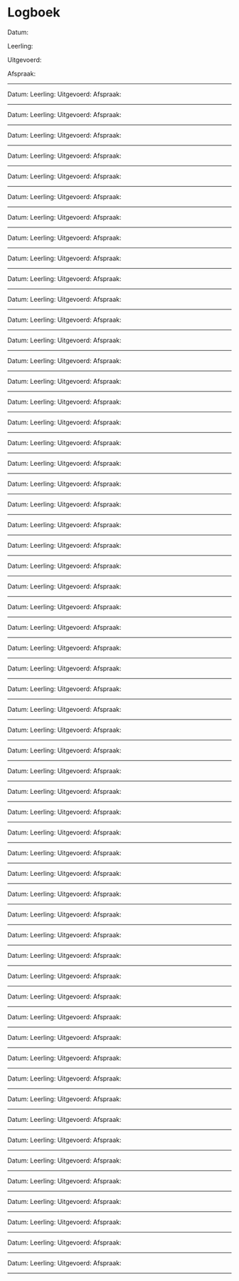 # Logboek

Datum: 

Leerling: 

Uitgevoerd: 

Afspraak:

---

Datum: 
Leerling: 
Uitgevoerd: 
Afspraak:

---

Datum: 
Leerling:
Uitgevoerd: 
Afspraak:

---

Datum:
Leerling: 
Uitgevoerd:
Afspraak:

---

Datum: 
Leerling: 
Uitgevoerd: 
Afspraak:

---

Datum: 
Leerling: 
Uitgevoerd: 
Afspraak:

---

Datum: 
Leerling: 
Uitgevoerd: 
Afspraak:

---

Datum: 
Leerling: 
Uitgevoerd: 
Afspraak:

---

Datum: 
Leerling: 
Uitgevoerd: 
Afspraak:

---

Datum: 
Leerling: 
Uitgevoerd: 
Afspraak:

---

Datum:
Leerling:
Uitgevoerd:
Afspraak:

---

Datum: 
Leerling: 
Uitgevoerd: 
Afspraak:

---

Datum: 
Leerling: 
Uitgevoerd: 
Afspraak:

---

Datum: 
Leerling: 
Uitgevoerd: 
Afspraak:

---

Datum: 
Leerling: 
Uitgevoerd: 
Afspraak:

---

Datum: 
Leerling: 
Uitgevoerd: 
Afspraak:

---

Datum: 
Leerling: 
Uitgevoerd: 
Afspraak:

---

Datum:
Leerling:
Uitgevoerd:
Afspraak:

---

Datum: 
Leerling: 
Uitgevoerd: 
Afspraak:

---

Datum: 
Leerling: 
Uitgevoerd: 
Afspraak:

---

Datum: 
Leerling: 
Uitgevoerd: 
Afspraak:

---

Datum: 
Leerling: 
Uitgevoerd: 
Afspraak:

---

Datum: 
Leerling: 
Uitgevoerd: 
Afspraak:

---

Datum: 
Leerling: 
Uitgevoerd: 
Afspraak:

---

Datum:
Leerling:
Uitgevoerd:
Afspraak:

---

Datum: 
Leerling: 
Uitgevoerd: 
Afspraak:

---

Datum: 
Leerling: 
Uitgevoerd: 
Afspraak:

---

Datum: 
Leerling: 
Uitgevoerd: 
Afspraak:

---

Datum: 
Leerling: 
Uitgevoerd: 
Afspraak:

---

Datum: 
Leerling: 
Uitgevoerd: 
Afspraak:

---

Datum: 
Leerling: 
Uitgevoerd: 
Afspraak:

---

Datum:
Leerling:
Uitgevoerd:
Afspraak:

---

Datum: 
Leerling: 
Uitgevoerd: 
Afspraak:

---

Datum: 
Leerling: 
Uitgevoerd: 
Afspraak:

---

Datum: 
Leerling: 
Uitgevoerd: 
Afspraak:

---

Datum: 
Leerling: 
Uitgevoerd: 
Afspraak:

---

Datum: 
Leerling: 
Uitgevoerd: 
Afspraak:

---

Datum: 
Leerling: 
Uitgevoerd: 
Afspraak:

---

Datum:
Leerling:
Uitgevoerd:
Afspraak:

---

Datum: 
Leerling: 
Uitgevoerd: 
Afspraak:

---

Datum: 
Leerling: 
Uitgevoerd: 
Afspraak:

---

Datum: 
Leerling: 
Uitgevoerd: 
Afspraak:

---

Datum: 
Leerling: 
Uitgevoerd: 
Afspraak:

---

Datum: 
Leerling: 
Uitgevoerd: 
Afspraak:

---

Datum: 
Leerling: 
Uitgevoerd: 
Afspraak:

---

Datum:
Leerling:
Uitgevoerd:
Afspraak:

---

Datum: 
Leerling: 
Uitgevoerd: 
Afspraak:

---

Datum: 
Leerling: 
Uitgevoerd: 
Afspraak:

---

Datum: 
Leerling: 
Uitgevoerd: 
Afspraak:

---

Datum: 
Leerling: 
Uitgevoerd: 
Afspraak:

---

Datum: 
Leerling: 
Uitgevoerd: 
Afspraak:

---

Datum: 
Leerling: 
Uitgevoerd: 
Afspraak:

---

Datum:
Leerling:
Uitgevoerd:
Afspraak:

---

Datum: 
Leerling: 
Uitgevoerd: 
Afspraak:

---

Datum: 
Leerling: 
Uitgevoerd: 
Afspraak:

---

Datum: 
Leerling: 
Uitgevoerd: 
Afspraak:

---

Datum: 
Leerling: 
Uitgevoerd: 
Afspraak:

---

Datum: 
Leerling: 
Uitgevoerd: 
Afspraak:

---

Datum: 
Leerling: 
Uitgevoerd: 
Afspraak:

---

